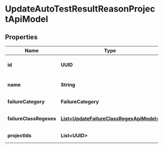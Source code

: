 

# UpdateAutoTestResultReasonProjectApiModel


## Properties

| Name | Type | Description | Notes |
|------------ | ------------- | ------------- | -------------|
|**id** | **UUID** | Failure category identifier |  |
|**name** | **String** | Failure category name |  |
|**failureCategory** | **FailureCategory** | Category type |  |
|**failureClassRegexes** | [**List&lt;UpdateFailureClassRegexApiModel&gt;**](UpdateFailureClassRegexApiModel.md) | Failure category regexes |  [optional] |
|**projectIds** | **List&lt;UUID&gt;** | Projects identifiers |  [optional] |



